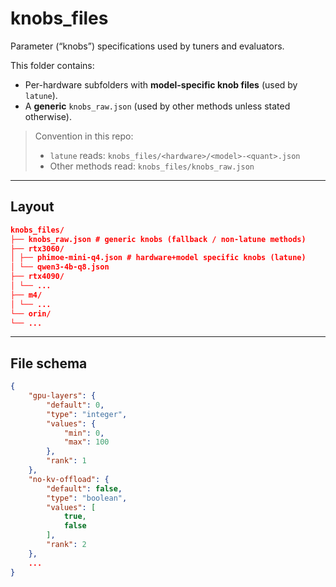 # knobs_files

Parameter (“knobs”) specifications used by tuners and evaluators.

This folder contains:
- Per-hardware subfolders with **model-specific knob files** (used by `latune`).
- A **generic** `knobs_raw.json` (used by other methods unless stated otherwise).

> Convention in this repo:
> - `latune` reads: `knobs_files/<hardware>/<model>-<quant>.json`
> - Other methods read: `knobs_files/knobs_raw.json`

---

## Layout
```json
knobs_files/
├── knobs_raw.json # generic knobs (fallback / non-latune methods)
├── rtx3060/
│ ├── phimoe-mini-q4.json # hardware+model specific knobs (latune)
│ └── qwen3-4b-q8.json
├── rtx4090/
│ └── ...
├── m4/
│ └── ...
└── orin/
└── ...
```

---

## File schema

```json
{
    "gpu-layers": {
        "default": 0,
        "type": "integer",
        "values": {
            "min": 0,
            "max": 100
        },
        "rank": 1
    },
    "no-kv-offload": {
        "default": false,
        "type": "boolean",
        "values": [
            true,
            false
        ],
        "rank": 2
    },
    ...
}